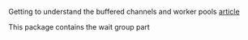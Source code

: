 Getting to understand the buffered channels and worker pools [article](https://golangbot.com/buffered-channels-worker-pools/)

This package contains the wait group part